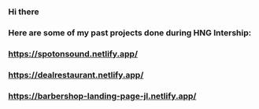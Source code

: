 ### Hi there  
### Here are some of my past projects done during HNG Intership:
### https://spotonsound.netlify.app/ 
### https://dealrestaurant.netlify.app/
### https://barbershop-landing-page-jl.netlify.app/
<!--
**jebitok-dev/Jebitok-dev** is a ✨ _special_ ✨ repository because its `README.md` (this file) appears on your GitHub profile.

Here are some ideas to get you started:

- 🔭 I’m currently working on ...
- 🌱 I’m currently learning ...
- 👯 I’m looking to collaborate on ...
- 🤔 I’m looking for help with ...
- 💬 Ask me about ...
- 📫 How to reach me: ...
- 😄 Pronouns: ...
- ⚡ Fun fact: ...
-->
